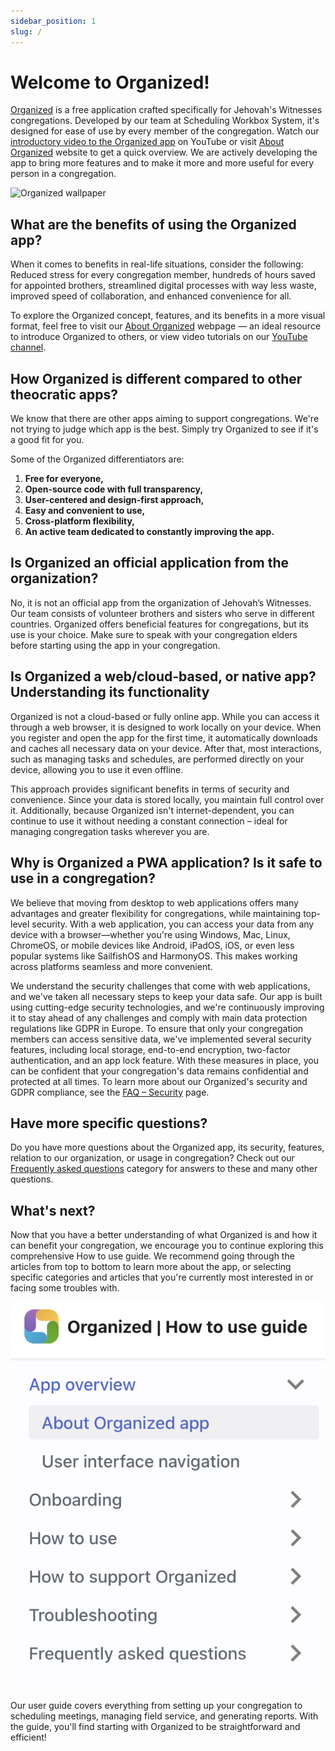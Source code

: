 ```yaml
---
sidebar_position: 1
slug: /
---
```


# Welcome to Organized!

[Organized](https://organized-app.com/) is a free application crafted specifically for Jehovah's Witnesses congregations. Developed by our team at Scheduling Workbox System, it's designed for ease of use by every member of the congregation. Watch our [introductory video to the Organized app](https://www.youtube.com/watch?v=2czQB-LEfqg) on YouTube or visit [About Organized](https://about.organized-app.com) website to get a quick overview. We are actively developing the app to bring more features and to make it more and more useful for every person in a congregation.

![Organized wallpaper](./img/wallpaper-4k.png)

## What are the benefits of using the Organized app?

When it comes to benefits in real-life situations, consider the following: Reduced stress for every congregation member, hundreds of hours saved for appointed brothers, streamlined digital processes with way less waste, improved speed of collaboration, and enhanced convenience for all.

To explore the Organized concept, features, and its benefits in a more visual format, feel free to visit our [About Organized](https://about.organized-app.com) webpage — an ideal resource to introduce Organized to others, or view video tutorials on our [YouTube channel](https://www.youtube.com/@organized-app).

## How Organized is different compared to other theocratic apps?

We know that there are other apps aiming to support congregations. We're not trying to judge which app is the best. Simply try Organized to see if it's a good fit for you.

Some of the Organized differentiators are:

1.  **Free for everyone,**
2.  **Open-source code with full transparency,**
3.  **User-centered and design-first approach,**
4.  **Easy and convenient to use,**
5.  **Cross-platform flexibility,**
6.  **An active team dedicated to constantly improving the app.**

## Is Organized an official application from the organization?

No, it is not an official app from the organization of Jehovah’s Witnesses. Our team consists of volunteer brothers and sisters who serve in different countries. Organized offers beneficial features for congregations, but its use is your choice. Make sure to speak with your congregation elders before starting using the app in your congregation.

## Is Organized a web/cloud-based, or native app? Understanding its functionality

Organized is not a cloud-based or fully online app. While you can access it through a web browser, it is designed to work locally on your device. When you register and open the app for the first time, it automatically downloads and caches all necessary data on your device. After that, most interactions, such as managing tasks and schedules, are performed directly on your device, allowing you to use it even offline.

This approach provides significant benefits in terms of security and convenience. Since your data is stored locally, you maintain full control over it. Additionally, because Organized isn't internet-dependent, you can continue to use it without needing a constant connection – ideal for managing congregation tasks wherever you are.

## Why is Organized a PWA application? Is it safe to use in a congregation?

We believe that moving from desktop to web applications offers many advantages and greater flexibility for congregations, while maintaining top-level security. With a web application, you can access your data from any device with a browser—whether you're using Windows, Mac, Linux, ChromeOS, or mobile devices like Android, iPadOS, iOS, or even less popular systems like SailfishOS and HarmonyOS. This makes working across platforms seamless and more convenient.

We understand the security challenges that come with web applications, and we've taken all necessary steps to keep your data safe. Our app is built using cutting-edge security technologies, and we're continuously improving it to stay ahead of any challenges and comply with main data protection regulations like GDPR in Europe. To ensure that only your congregation members can access sensitive data, we've implemented several security features, including local storage, end-to-end encryption, two-factor authentication, and an app lock feature. With these measures in place, you can be confident that your congregation's data remains confidential and protected at all times. To learn more about our Organized's security and GDPR compliance, see the [FAQ – Security](../faq/security.md) page.

## Have more specific questions?

Do you have more questions about the Organized app, its security, features, relation to our organization, or usage in congregation? Check out our [Frequently asked questions](../faq) category for answers to these and many other questions.

## What's next?

Now that you have a better understanding of what Organized is and how it can benefit your congregation, we encourage you to continue exploring this comprehensive How to use guide. We recommend going through the articles from top to bottom to learn more about the app, or selecting specific categories and articles that you're currently most interested in or facing some troubles with.

![Organized how to use guide table of contents](./img/guide-toc.png)

Our user guide covers everything from setting up your congregation to scheduling meetings, managing field service, and generating reports. With the guide, you'll find starting with Organized to be straightforward and efficient!
